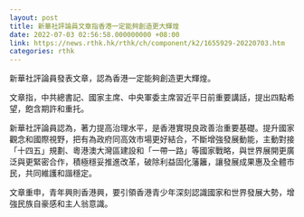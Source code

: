 ```yaml
---
layout: post
title: 新華社評論員文章指香港一定能夠創造更大輝煌
date: 2022-07-03 02:56:58.000000000 +08:00
link: https://news.rthk.hk/rthk/ch/component/k2/1655929-20220703.htm
categories: rthk
---
```


新華社評論員發表文章，認為香港一定能夠創造更大輝煌。

文章指，中共總書記、國家主席、中央軍委主席習近平日前重要講話，提出四點希望，飽含期許和重托。

新華社評論員認為，著力提高治理水平，是香港實現良政善治重要基礎。提升國家觀念和國際視野，把有為政府同高效市場更好結合，不斷增強發展動能，主動對接「十四五」規劃、粵港澳大灣區建設和「一帶一路」等國家戰略，與世界展開更廣泛與更緊密合作，積極穩妥推進改革，破除利益固化藩籬，讓發展成果惠及全體市民，共同維護和諧穩定。

文章重申，青年興則香港興，要引領香港青少年深刻認識國家和世界發展大勢，增強民族自豪感和主人翁意識。
